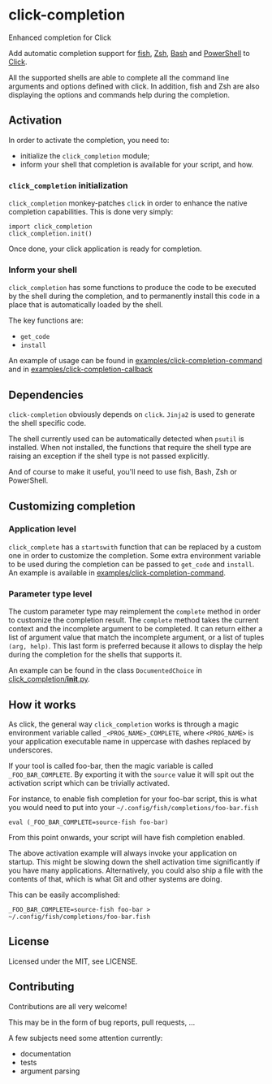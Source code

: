 # click-completion
Enhanced completion for Click

Add automatic completion support for [fish], [Zsh], [Bash] and
[PowerShell] to [Click].

All the supported shells are able to complete all the command line
arguments and options defined with click. In addition, fish and Zsh are
also displaying the options and commands help during the completion.

## Activation

In order to activate the completion, you need to:

* initialize the `click_completion` module;
* inform your shell that completion is available for your script, and how.

### `click_completion` initialization

`click_completion` monkey-patches `click` in order to enhance the native
completion capabilities. This is done very simply:

    import click_completion
    click_completion.init()

Once done, your click application is ready for completion.

### Inform your shell

`click_completion` has some functions to produce the code to be executed
by the shell during the completion, and to permanently install this code
in a place that is automatically loaded by the shell.

The key functions are:

* `get_code`
* `install`

An example of usage can be found in [examples/click-completion-command](examples/click-completion-command)
and in [examples/click-completion-callback](examples/click-completion-callback)

## Dependencies

`click-completion` obviously depends on `click`. `Jinja2` is used to
 generate the shell specific code.

The shell currently used can be automatically detected when `psutil` is
installed. When not installed, the functions that require the shell type
are raising an exception if the shell type is not passed explicitly.

And of course to make it useful, you'll need to use fish, Bash, Zsh or
PowerShell.

## Customizing completion

### Application level

`click_complete` has a `startswith` function that can be replaced by a
custom one in order to customize the completion. Some extra environment
variable to be used during the completion can be passed to `get_code`
and `install`. An example is available in [examples/click-completion-command](examples/click-completion-command).

### Parameter type level

The custom parameter type may reimplement the `complete` method in order
to customize the completion result. The `complete` method takes the
current context and the incomplete argument to be completed. It can
return either a list of argument value that match the incomplete
argument, or a list of tuples `(arg, help)`. This last form is preferred
because it allows to display the help during the completion for the
shells that supports it.

An example can be found in the class `DocumentedChoice` in [click_completion/__init__.py](click_completion/__init__.py).


## How it works

As click, the general way `click_completion` works is through a magic environment
variable called `_<PROG_NAME>_COMPLETE`, where `<PROG_NAME>` is your application
executable name in uppercase with dashes replaced by underscores.

If your tool is called foo-bar, then the magic variable is called
`_FOO_BAR_COMPLETE`. By exporting it with the `source` value it will spit out the
activation script which can be trivially activated.

For instance, to enable fish completion for your foo-bar script, this is what
you would need to put into your `~/.config/fish/completions/foo-bar.fish`

    eval (_FOO_BAR_COMPLETE=source-fish foo-bar)

From this point onwards, your script will have fish completion enabled.

The above activation example will always invoke your application on startup.
This might be slowing down the shell activation time significantly if you have
many applications. Alternatively, you could also ship a file with the contents
of that, which is what Git and other systems are doing.

This can be easily accomplished:

    _FOO_BAR_COMPLETE=source-fish foo-bar > ~/.config/fish/completions/foo-bar.fish


## License

Licensed under the MIT, see LICENSE.

## Contributing

Contributions are all very welcome!

This may be in the form of bug reports, pull requests, …

A few subjects need some attention currently:

* documentation
* tests
* argument parsing


[fish]: https://fishshell.com
[Zsh]: http://www.zsh.org
[Bash]: https://www.gnu.org/software/bash
[PowerShell]: https://msdn.microsoft.com/en-us/powershell/mt173057.aspx
[Click]: http://click.pocoo.org
